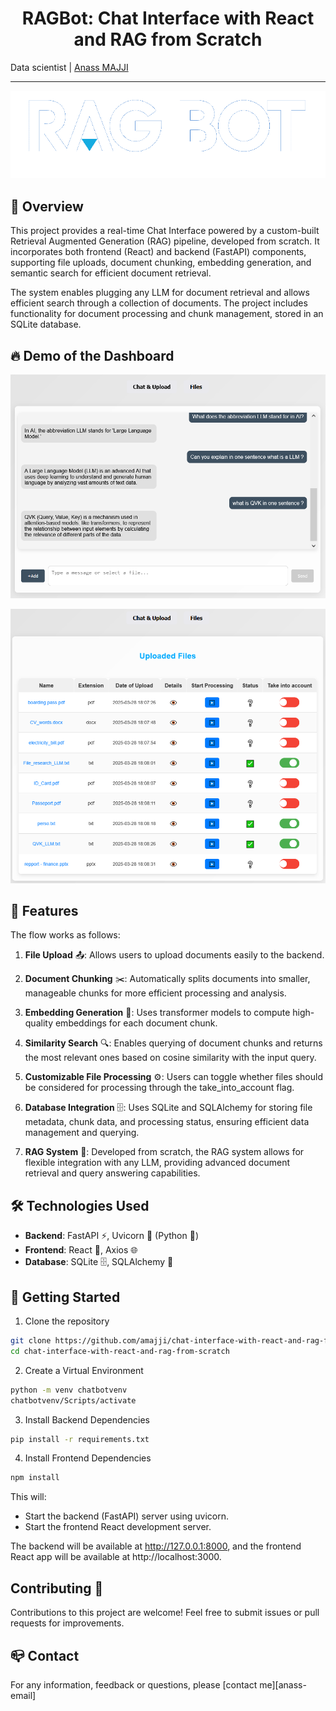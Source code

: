 <h1 align="center">RAGBot: Chat Interface with React and RAG from Scratch</h1>

Data scientist | [Anass MAJJI](https://www.linkedin.com/in/anass-majji-729773157/)
***
<p align="center">
<img src="/assets/rag_bot_short.png" alt="RAGBot Logo" />
</p>


<!-- <p align="center">
<a href="https://www.producthunt.com/posts/simba-2?embed=true&utm_source=badge-featured&utm_medium=badge&utm_souce=badge-simba&#0045;2" target="_blank"><img src="https://api.producthunt.com/widgets/embed-image/v1/featured.svg?post_id=863851&theme=light&t=1739449352356" alt="Simba&#0032; - Connect&#0032;your&#0032;Knowledge&#0032;into&#0032;any&#0032;RAG&#0032;based&#0032;system | Product Hunt" style="width: 250px; height: 54px;" width="250" height="54" /></a>
</p> -->

<p align="center">

## :monocle_face: Overview


This project provides a real-time Chat Interface powered by a custom-built Retrieval Augmented Generation (RAG) pipeline, developed from scratch. It incorporates both frontend (React) and backend (FastAPI) components, supporting file uploads, document chunking, embedding generation, and semantic search for efficient document retrieval.

The system enables plugging any LLM for document retrieval and allows efficient search through a collection of documents. The project includes functionality for document processing and chunk management, stored in an SQLite database.

## :fire: Demo of the Dashboard

<p align="center">
<img src="/assets/chat.png" alt="Chat Tab" />
</p>

<p align="center">
<img src="/assets/take_into_account.png" alt="File Tab" />
</p>


## 🌟 Features

The flow works as follows:

1. **File Upload** 📤: Allows users to upload documents easily to the backend.

2. **Document Chunking** ✂️: Automatically splits documents into smaller, manageable chunks for more efficient processing and analysis.

3. **Embedding Generation** 🧠: Uses transformer models to compute high-quality embeddings for each document chunk.

4. **Similarity Search** 🔍: Enables querying of document chunks and returns the most relevant ones based on cosine similarity with the input query.

5. **Customizable File Processing** ⚙️: Users can toggle whether files should be considered for processing through the take_into_account flag.

6. **Database Integration** 🗄️: Uses SQLite and SQLAlchemy for storing file metadata, chunk data, and processing status, ensuring efficient data management and querying.

7. **RAG System** 🔗: Developed from scratch, the RAG system allows for flexible integration with any LLM, providing advanced document retrieval and query answering capabilities.


## 🛠️ Technologies Used

- **Backend**: FastAPI ⚡️, Uvicorn 🚀 (Python 🐍)
- **Frontend**: React 🔵, Axios 🌐
- **Database**: SQLite 🗄️, SQLAlchemy 🔗




## 🚀 Getting Started 
1. Clone the repository
```bash
git clone https://github.com/amajji/chat-interface-with-react-and-rag-from-scratch.git
cd chat-interface-with-react-and-rag-from-scratch
```

2. Create a Virtual Environment 
```bash
python -m venv chatbotvenv
chatbotvenv/Scripts/activate
```

3. Install Backend Dependencies
```bash
pip install -r requirements.txt
```

4. Install Frontend Dependencies
```bash
npm install
```

This will:

  - Start the backend (FastAPI) server using uvicorn.
  - Start the frontend React development server.

The backend will be available at http://127.0.0.1:8000, and the frontend React app will be available at http://localhost:3000.


## Contributing 🤝
Contributions to this project are welcome! Feel free to submit issues or pull requests for improvements.

## :mailbox_closed: Contact
For any information, feedback or questions, please [contact me][anass-email]